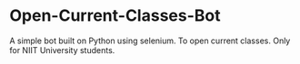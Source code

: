 # Open-Current-Classes-Bot
A simple bot built on Python using selenium. To open current classes. Only for NIIT University students.
